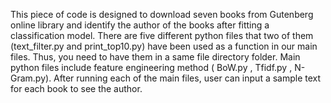   
This piece of code is designed to download seven books from Gutenberg online library and identify the author of the books after fitting a classification model.
There are five different python files that two of them (text_filter.py and print_top10.py) have been used as a function in our main files. Thus, you need to have them in a same file directory folder.
Main python files include feature engineering method ( BoW.py , Tfidf.py , N-Gram.py).
After running each of the main files, user can input a sample text for each book to see the author.
